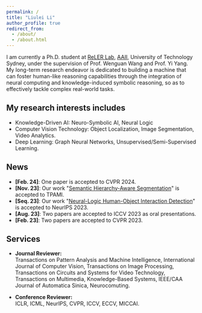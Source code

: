 ```yaml
---
permalink: /
title: "Liulei Li"
author_profile: true
redirect_from: 
  - /about/
  - /about.html
---
```


I am currently a Ph.D. student at [ReLER Lab](https://reler.net), [AAII](https://www.uts.edu.au/research-and-teaching/our-research/australian-artificial-intelligence-institute), University of Technology Sydney, under the supervision of Prof. Wenguan Wang and Prof. Yi Yang. My long-term research endeavor is dedicated to building a machine that can foster human-like reasoning capabilities through the integration of neural computing and knowledge-induced symbolic reasoning, so as to effectively tackle complex real-world tasks.

## My research interests includes
- Knowledge-Driven AI: Neuro-Symbolic AI, Neural Logic 
- Computer Vision Technology: Object Localization, Image Segmentation, Video Analytics.
- Deep Learning: Graph Neural Networks, Unsupervised/Semi-Supervised Learning.


## News

- **[Feb. 24]**: One paper is accepted to CVPR 2024.
- **[Nov. 23]**: Our work "[Semantic Hierarchy-Aware Segmentation](https://ieeexplore.ieee.org/document/10316583)" is accepted to TPAMI.
- **[Seq. 23]**: Our work "[Neural-Logic Human-Object Interaction Detection](https://proceedings.neurips.cc/paper_files/paper/2023/file/42b7c2f6d320d1fe1afa899a6319d6d7-Paper-Conference.pdf)" is accepted to NeurIPS 2023.
- **[Aug. 23]**: Two papers are accepted to ICCV 2023 as oral presentations.
- **[Feb. 23]**: Two papers are accepted to CVPR 2023.



## Services


- **Journal Reviewer:**
<br> Transactions on Pattern Analysis and Machine Intelligence, International Journal of Computer Vision, Transactions on Image Processing, Transactions on Circuits and Systems for Video Technology, Transactions on Multimedia, Knowledge-Based Systems, IEEE/CAA Journal of Automatica Sinica, Neurocomuting.

- **Conference Reviewer:**
<br> ICLR, ICML, NeurIPS, CVPR, ICCV, ECCV, MICCAI.